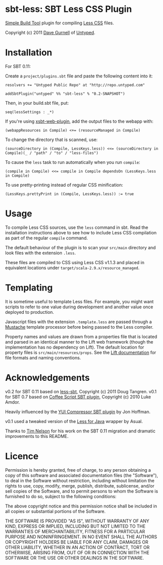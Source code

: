 sbt-less: SBT Less CSS Plugin
=============================

[Simple Build Tool] plugin for compiling [Less CSS] files.

Copyright (c) 2011 [Dave Gurnell] of [Untyped].

[Simple Build Tool]: http://simple-build-tool.googlecode.com
[Less CSS]: http://lesscss.org
[Dave Gurnell]: http://boxandarrow.com
[Untyped]: http://untyped.com

Installation
============

For SBT 0.11:

Create a `project/plugins.sbt` file and paste the following content into it:

    resolvers += "Untyped Public Repo" at "http://repo.untyped.com"
    
    addSbtPlugin("untyped" %% "sbt-less" % "0.2-SNAPSHOT")

Then, in your build.sbt file, put:

    seq(lessSettings : _*)

If you're using [xsbt-web-plugin](https://github.com/siasia/xsbt-web-plugin "xsbt-web-plugin"), 
add the output files to the webapp with:

    (webappResources in Compile) <+= (resourceManaged in Compile)

To change the directory that is scanned, use:

    (sourceDirectory in (Compile, LessKeys.less)) <<= (sourceDirectory in Compile)(_ / "path" / "to" / "less-files")

To cause the `less` task to run automatically when you run `compile`:

    (compile in Compile) <<= compile in Compile dependsOn (LessKeys.less in Compile)

To use pretty-printing instead of regular CSS minification:

    (LessKeys.prettyPrint in (Compile, LessKeys.less)) := true

Usage
=====

To compile Less CSS sources, use the `less` command in sbt. Read the installation instructions 
above to see how to include Less CSS compilation as part of the regular `compile` command.

The default behaviour of the plugin is to scan your `src/main` directory and look files with the 
extension `.less`.

These files are compiled to CSS using Less CSS v1.1.3 and placed in equivalent locations under 
`target/scala-2.9.x/resource_managed`.

Templating
==========

It is sometime useful to template Less files. For example, you might want scripts 
to refer to one value during development and another value once deployed to production.

Javascript files with the extension `.template.less` are passed through a [Mustache]
template processor before being passed to the Less compiler.

Property names and values are drawn from a properties file that is located and parsed
in an identical manner to the Lift web framework (though the implementation has no 
dependency on Lift). The default location for property files is `src/main/resources/props`.
See the [Lift documentation] for file formats and naming conventions.

[Mustache]: http://mustache.github.com/
[Lift documentation]: http://www.assembla.com/spaces/liftweb/wiki/Properties

Acknowledgements
================

v0.2 for SBT 0.11 based on [less-sbt], Copyright (c) 2011 Doug Tangren.
v0.1 for SBT 0.7 based on [Coffee Script SBT plugin], Copyright (c) 2010 Luke Amdor.

Heavily influenced by the [YUI Compressor SBT plugin] by Jon Hoffman.

v0.1 used a tweaked version of the [Less for Java] wrapper by Asual.

Thanks to [Tim Nelson](https://github.com/eltimn) for his work on the SBT 0.11 
migration and dramatic improvements to this README.

[less-sbt]: https://github.com/softprops/less-sbt
[Coffee Script SBT plugin]: https://github.com/rubbish/coffee-script-sbt-plugin
[YUI Compressor SBT plugin]: https://github.com/hoffrocket/sbt-yui
[Less for Java]: http://www.asual.com/lesscss/

Licence
=======

Permission is hereby granted, free of charge, to any person obtaining a copy
of this software and associated documentation files (the "Software"), to deal
in the Software without restriction, including without limitation the rights
to use, copy, modify, merge, publish, distribute, sublicense, and/or sell
copies of the Software, and to permit persons to whom the Software is
furnished to do so, subject to the following conditions:

The above copyright notice and this permission notice shall be included in
all copies or substantial portions of the Software.

THE SOFTWARE IS PROVIDED "AS IS", WITHOUT WARRANTY OF ANY KIND, EXPRESS OR
IMPLIED, INCLUDING BUT NOT LIMITED TO THE WARRANTIES OF MERCHANTABILITY,
FITNESS FOR A PARTICULAR PURPOSE AND NONINFRINGEMENT. IN NO EVENT SHALL THE
AUTHORS OR COPYRIGHT HOLDERS BE LIABLE FOR ANY CLAIM, DAMAGES OR OTHER
LIABILITY, WHETHER IN AN ACTION OF CONTRACT, TORT OR OTHERWISE, ARISING FROM,
OUT OF OR IN CONNECTION WITH THE SOFTWARE OR THE USE OR OTHER DEALINGS IN
THE SOFTWARE.
